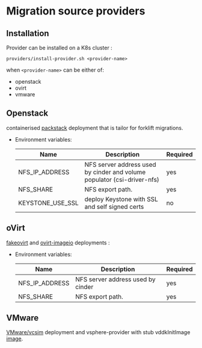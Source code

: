 # Migration source providers

## Installation
Provider can be installed on a K8s cluster :

`providers/install-provider.sh <provider-name>`

when `<provider-name>` can be either of:
- openstack
- ovirt
- vmware


## Openstack 
containerised [packstack](https://github.com/kubev2v/packstack-img)  deployment  that is tailor for forklift  migrations.


- Environment variables:

    | Name | Description | Required | 
    | ----------- | ----------- | ---  |
    | NFS_IP_ADDRESS |  NFS server  address used by cinder and volume populator (csi-driver-nfs) | yes | 
    | NFS_SHARE |  NFS export path. | yes |
    | KEYSTONE_USE_SSL | deploy  Keystone with SSL and self signed certs  | no |


## oVirt 
[fakeovirt](https://github.com/kubev2v/fakeovirt) and [ovirt-imageio](https://github.com/kubev2v/ovirt-imageio-server) deployments :
- Environment variables:

    | Name | Description | Required | 
    | ----------- | ----------- | ---  |
    | NFS_IP_ADDRESS |  NFS server  address used by cinder | yes | 
    | NFS_SHARE |  NFS export path. | yes |


## VMware
[VMware/vcsim](https://github.com/vmware/govmomi/tree/main/vcsim) deployment and vsphere-provider with stub vddkInitImage [image](../../stub-images/vddk-test-vmdk/BUILD.bazel).


